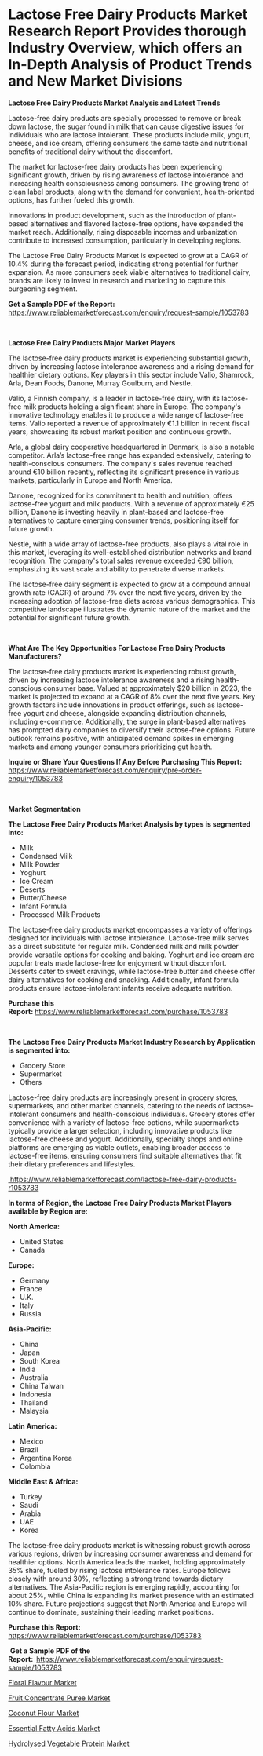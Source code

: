 <p><h1>Lactose Free Dairy Products Market Research Report Provides thorough Industry Overview, which offers an In-Depth Analysis of Product Trends and New Market Divisions</h1></p><p><strong>Lactose Free Dairy Products Market Analysis and Latest Trends</strong></p>
<p><p>Lactose-free dairy products are specially processed to remove or break down lactose, the sugar found in milk that can cause digestive issues for individuals who are lactose intolerant. These products include milk, yogurt, cheese, and ice cream, offering consumers the same taste and nutritional benefits of traditional dairy without the discomfort.</p><p>The market for lactose-free dairy products has been experiencing significant growth, driven by rising awareness of lactose intolerance and increasing health consciousness among consumers. The growing trend of clean label products, along with the demand for convenient, health-oriented options, has further fueled this growth. </p><p>Innovations in product development, such as the introduction of plant-based alternatives and flavored lactose-free options, have expanded the market reach. Additionally, rising disposable incomes and urbanization contribute to increased consumption, particularly in developing regions. </p><p>The Lactose Free Dairy Products Market is expected to grow at a CAGR of 10.4% during the forecast period, indicating strong potential for further expansion. As more consumers seek viable alternatives to traditional dairy, brands are likely to invest in research and marketing to capture this burgeoning segment.</p></p>
<p><strong>Get a Sample PDF of the Report:&nbsp;</strong> <a href="https://www.reliablemarketforecast.com/enquiry/request-sample/1053783?utm_campaign=1097&utm_medium=2&utm_source=Github&utm_content=ia&utm_term=14022025&utm_id=lactose-free-dairy-products">https://www.reliablemarketforecast.com/enquiry/request-sample/1053783</a></p>
<p>&nbsp;</p>
<p><strong>Lactose Free Dairy Products Major Market Players</strong></p>
<p><p>The lactose-free dairy products market is experiencing substantial growth, driven by increasing lactose intolerance awareness and a rising demand for healthier dietary options. Key players in this sector include Valio, Shamrock, Arla, Dean Foods, Danone, Murray Goulburn, and Nestle.</p><p>Valio, a Finnish company, is a leader in lactose-free dairy, with its lactose-free milk products holding a significant share in Europe. The company's innovative technology enables it to produce a wide range of lactose-free items. Valio reported a revenue of approximately €1.1 billion in recent fiscal years, showcasing its robust market position and continuous growth.</p><p>Arla, a global dairy cooperative headquartered in Denmark, is also a notable competitor. Arla’s lactose-free range has expanded extensively, catering to health-conscious consumers. The company's sales revenue reached around €10 billion recently, reflecting its significant presence in various markets, particularly in Europe and North America.</p><p>Danone, recognized for its commitment to health and nutrition, offers lactose-free yogurt and milk products. With a revenue of approximately €25 billion, Danone is investing heavily in plant-based and lactose-free alternatives to capture emerging consumer trends, positioning itself for future growth.</p><p>Nestle, with a wide array of lactose-free products, also plays a vital role in this market, leveraging its well-established distribution networks and brand recognition. The company's total sales revenue exceeded €90 billion, emphasizing its vast scale and ability to penetrate diverse markets.</p><p>The lactose-free dairy segment is expected to grow at a compound annual growth rate (CAGR) of around 7% over the next five years, driven by the increasing adoption of lactose-free diets across various demographics. This competitive landscape illustrates the dynamic nature of the market and the potential for significant future growth.</p></p>
<p>&nbsp;</p>
<p><strong>What Are The Key Opportunities For Lactose Free Dairy Products Manufacturers?</strong></p>
<p><p>The lactose-free dairy products market is experiencing robust growth, driven by increasing lactose intolerance awareness and a rising health-conscious consumer base. Valued at approximately $20 billion in 2023, the market is projected to expand at a CAGR of 8% over the next five years. Key growth factors include innovations in product offerings, such as lactose-free yogurt and cheese, alongside expanding distribution channels, including e-commerce. Additionally, the surge in plant-based alternatives has prompted dairy companies to diversify their lactose-free options. Future outlook remains positive, with anticipated demand spikes in emerging markets and among younger consumers prioritizing gut health.</p></p>
<p><strong>Inquire or Share Your Questions If Any Before Purchasing This Report:</strong> <a href="https://www.reliablemarketforecast.com/enquiry/pre-order-enquiry/1053783?utm_campaign=1097&utm_medium=2&utm_source=Github&utm_content=ia&utm_term=14022025&utm_id=lactose-free-dairy-products">https://www.reliablemarketforecast.com/enquiry/pre-order-enquiry/1053783</a></p>
<p>&nbsp;</p>
<p><strong>Market Segmentation</strong></p>
<p><strong>The Lactose Free Dairy Products Market Analysis by types is segmented into:</strong></p>
<p><ul><li>Milk</li><li>Condensed Milk</li><li>Milk Powder</li><li>Yoghurt</li><li>Ice Cream</li><li>Deserts</li><li>Butter/Cheese</li><li>Infant Formula</li><li>Processed Milk Products</li></ul></p>
<p><p>The lactose-free dairy products market encompasses a variety of offerings designed for individuals with lactose intolerance. Lactose-free milk serves as a direct substitute for regular milk. Condensed milk and milk powder provide versatile options for cooking and baking. Yoghurt and ice cream are popular treats made lactose-free for enjoyment without discomfort. Desserts cater to sweet cravings, while lactose-free butter and cheese offer dairy alternatives for cooking and snacking. Additionally, infant formula products ensure lactose-intolerant infants receive adequate nutrition.</p></p>
<p><strong>Purchase this Report:&nbsp;</strong><a href="https://www.reliablemarketforecast.com/purchase/1053783?utm_campaign=1097&utm_medium=2&utm_source=Github&utm_content=ia&utm_term=14022025&utm_id=lactose-free-dairy-products">https://www.reliablemarketforecast.com/purchase/1053783</a></p>
<p>&nbsp;</p>
<p><strong>The Lactose Free Dairy Products Market Industry Research by Application is segmented into:</strong></p>
<p><ul><li>Grocery Store</li><li>Supermarket</li><li>Others</li></ul></p>
<p><p>Lactose-free dairy products are increasingly present in grocery stores, supermarkets, and other market channels, catering to the needs of lactose-intolerant consumers and health-conscious individuals. Grocery stores offer convenience with a variety of lactose-free options, while supermarkets typically provide a larger selection, including innovative products like lactose-free cheese and yogurt. Additionally, specialty shops and online platforms are emerging as viable outlets, enabling broader access to lactose-free items, ensuring consumers find suitable alternatives that fit their dietary preferences and lifestyles.</p></p>
<p><a href="https://www.reliablemarketforecast.com/lactose-free-dairy-products-r1053783?utm_campaign=1097&utm_medium=2&utm_source=Github&utm_content=ia&utm_term=14022025&utm_id=lactose-free-dairy-products">&nbsp;https://www.reliablemarketforecast.com/lactose-free-dairy-products-r1053783</a></p>
<p><strong>In terms of Region, the Lactose Free Dairy Products Market Players available by Region are:</strong></p>
<p>
    <p> <strong> North America: </strong>
        <ul>
            <li>United States</li>
            <li>Canada</li>
        </ul>
        </p> 
    <p> <strong> Europe: </strong>
        <ul>
            <li>Germany</li>
            <li>France</li>
            <li>U.K.</li>
            <li>Italy</li>
            <li>Russia</li>
        </ul>
        </p> 
    <p> <strong> Asia-Pacific: </strong>
        <ul>
            <li>China</li>
            <li>Japan</li>
            <li>South Korea</li>
            <li>India</li>
            <li>Australia</li>
            <li>China Taiwan</li>
            <li>Indonesia</li>
            <li>Thailand</li>
            <li>Malaysia</li>
        </ul>
        </p> 
    <p> <strong> Latin America: </strong>
        <ul>
            <li>Mexico</li>
            <li>Brazil</li>
            <li>Argentina Korea</li>
            <li>Colombia</li>
        </ul>
        </p> 
    <p> <strong> Middle East & Africa: </strong>
        <ul>
            <li>Turkey</li>
            <li>Saudi</li>
            <li>Arabia</li>
            <li>UAE</li>
            <li>Korea</li>
        </ul>
    </p>
    </p>
<p><p>The lactose-free dairy products market is witnessing robust growth across various regions, driven by increasing consumer awareness and demand for healthier options. North America leads the market, holding approximately 35% share, fueled by rising lactose intolerance rates. Europe follows closely with around 30%, reflecting a strong trend towards dietary alternatives. The Asia-Pacific region is emerging rapidly, accounting for about 25%, while China is expanding its market presence with an estimated 10% share. Future projections suggest that North America and Europe will continue to dominate, sustaining their leading market positions.</p></p>
<p><strong>Purchase this Report: </strong><a href="https://www.reliablemarketforecast.com/purchase/1053783?utm_campaign=1097&utm_medium=2&utm_source=Github&utm_content=ia&utm_term=14022025&utm_id=lactose-free-dairy-products">https://www.reliablemarketforecast.com/purchase/1053783</a></p>
<p>&nbsp;<strong>Get a Sample PDF of the Report:&nbsp;&nbsp;</strong><a href="https://www.reliablemarketforecast.com/enquiry/request-sample/1053783?utm_campaign=1097&utm_medium=2&utm_source=Github&utm_content=ia&utm_term=14022025&utm_id=lactose-free-dairy-products">https://www.reliablemarketforecast.com/enquiry/request-sample/1053783</a></p>
<p><strong></strong></p>
<p><p><a href="https://github.com/raaschadonle/Market-Research-Report-List-1/blob/main/floral-flavour-market.md?utm_campaign=1097&utm_medium=2&utm_source=Github&utm_content=ia&utm_term=14022025&utm_id=lactose-free-dairy-products">Floral Flavour Market</a></p><p><a href="https://github.com/zsibaqalia/Market-Research-Report-List-1/blob/main/fruit-concentrate-puree-market.md?utm_campaign=1097&utm_medium=2&utm_source=Github&utm_content=ia&utm_term=14022025&utm_id=lactose-free-dairy-products">Fruit Concentrate Puree Market</a></p><p><a href="https://github.com/aarajlyre/Market-Research-Report-List-1/blob/main/coconut-flour-market.md?utm_campaign=1097&utm_medium=2&utm_source=Github&utm_content=ia&utm_term=14022025&utm_id=lactose-free-dairy-products">Coconut Flour Market</a></p><p><a href="https://github.com/palenjeppecd/Market-Research-Report-List-1/blob/main/essential-fatty-acids-market.md?utm_campaign=1097&utm_medium=2&utm_source=Github&utm_content=ia&utm_term=14022025&utm_id=lactose-free-dairy-products">Essential Fatty Acids Market</a></p><p><a href="https://github.com/kovasovitzzg/Market-Research-Report-List-1/blob/main/hydrolysed-vegetable-protein-market.md?utm_campaign=1097&utm_medium=2&utm_source=Github&utm_content=ia&utm_term=14022025&utm_id=lactose-free-dairy-products">Hydrolysed Vegetable Protein Market</a></p></p>